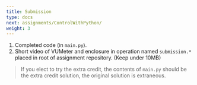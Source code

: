 ```yaml
---
title: Submission
type: docs
next: assignments/ControlWithPython/
weight: 3
---
```


1. Completed code (in `main.py`).
1. Short video of VUMeter and enclosure in operation named `submission.*` placed in root of assignment repository. (Keep under 10MB)

> If you elect to try the extra credit, the contents of `main.py` should be the extra credit solution, the original solution is extraneous.
